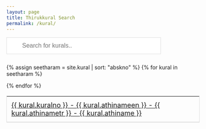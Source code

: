 ```yaml
---
layout: page
title: Thirukkural Search
permalink: /kural/
---
```



<style>

#myInput {
  background-image: url('/assets/images/searchicon.png');
  background-position: 10px 10px;
  background-repeat: no-repeat;
  width: 80%;
  font-size: 16px;
  padding: 12px 20px 12px 40px;
  border: 1px solid #ddd;
  margin-bottom: 12px;
}

#akhil {
  border-collapse: collapse;
  width: 100%;
  border: 1px solid #ddd;
  font-size: 18px;
}

#akhil th, #akhil td {
  text-align: left;
  padding: 12px;
}

#akhil tr {
  border-bottom: 1px solid #ddd;
}

#akhil tr.header, #akhil tr:hover {
  background-color: #00ffff;
}
</style>



<input type="text" id="myInput" onkeyup="myFunction()" placeholder="Search for kurals.." title="Type in a name">


<table id="akhil">

{% assign seetharam = site.kural | sort: "abskno" %}
{% for kural in seetharam %}

<tr>
  <td><a href="{{ kural.url }}">{{ kural.kuralno }} - {{ kural.athinameen }} - {{ kural.athinametr }} - {{ kural.athiname }}</a></td>
<!---
<td><a href="{{ kural.url }}">{{ kural.athinameen }}</a></td>
  <td><a href="{{ kural.url }}">{{ kural.athinametr }}</a></td>
--> 
</tr>

{% endfor %}

</table>



<script>
function myFunction() {
  var input, filter, table, tr, td, i, txtValue;
  input = document.getElementById("myInput");
  filter = input.value.toUpperCase();
  table = document.getElementById("akhil");
  tr = table.getElementsByTagName("tr");
  for (i = 0; i < tr.length; i++) {
    td = tr[i].getElementsByTagName("td")[0];
    if (td) {
      txtValue = td.textContent || td.innerText;
      if (txtValue.toUpperCase().indexOf(filter) > -1) {
        tr[i].style.display = "";
      } else {
        tr[i].style.display = "none";
      }
    }       
  }
}
</script>



